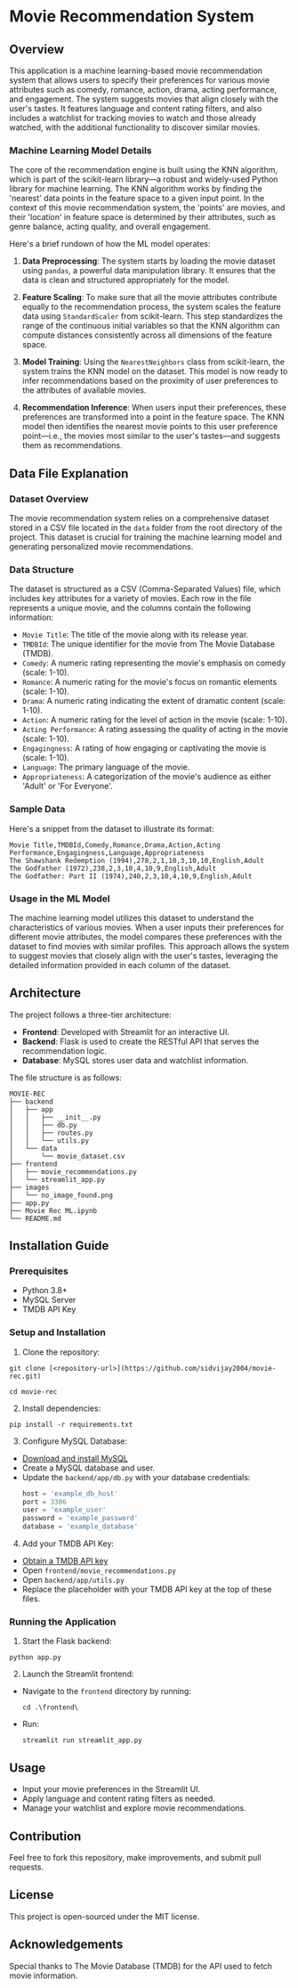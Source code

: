 # Movie Recommendation System

## Overview
This application is a machine learning-based movie recommendation system that allows users to specify their preferences for various movie attributes such as comedy, romance, action, drama, acting performance, and engagement. The system suggests movies that align closely with the user's tastes. It features language and content rating filters, and also includes a watchlist for tracking movies to watch and those already watched, with the additional functionality to discover similar movies.


### Machine Learning Model Details
The core of the recommendation engine is built using the KNN algorithm, which is part of the scikit-learn library—a robust and widely-used Python library for machine learning. The KNN algorithm works by finding the 'nearest' data points in the feature space to a given input point. In the context of this movie recommendation system, the 'points' are movies, and their 'location' in feature space is determined by their attributes, such as genre balance, acting quality, and overall engagement.

Here's a brief rundown of how the ML model operates:

1. **Data Preprocessing**: The system starts by loading the movie dataset using `pandas`, a powerful data manipulation library. It ensures that the data is clean and structured appropriately for the model.

2. **Feature Scaling**: To make sure that all the movie attributes contribute equally to the recommendation process, the system scales the feature data using `StandardScaler` from scikit-learn. This step standardizes the range of the continuous initial variables so that the KNN algorithm can compute distances consistently across all dimensions of the feature space.

3. **Model Training**: Using the `NearestNeighbors` class from scikit-learn, the system trains the KNN model on the dataset. This model is now ready to infer recommendations based on the proximity of user preferences to the attributes of available movies.

4. **Recommendation Inference**: When users input their preferences, these preferences are transformed into a point in the feature space. The KNN model then identifies the nearest movie points to this user preference point—i.e., the movies most similar to the user's tastes—and suggests them as recommendations.


## Data File Explanation

### Dataset Overview
The movie recommendation system relies on a comprehensive dataset stored in a CSV file located in the `data` folder from the root directory of the project. This dataset is crucial for training the machine learning model and generating personalized movie recommendations.

### Data Structure
The dataset is structured as a CSV (Comma-Separated Values) file, which includes key attributes for a variety of movies. Each row in the file represents a unique movie, and the columns contain the following information:

- `Movie Title`: The title of the movie along with its release year.
- `TMDBId`: The unique identifier for the movie from The Movie Database (TMDB).
- `Comedy`: A numeric rating representing the movie's emphasis on comedy (scale: 1-10).
- `Romance`: A numeric rating for the movie's focus on romantic elements (scale: 1-10).
- `Drama`: A numeric rating indicating the extent of dramatic content (scale: 1-10).
- `Action`: A numeric rating for the level of action in the movie (scale: 1-10).
- `Acting Performance`: A rating assessing the quality of acting in the movie (scale: 1-10).
- `Engagingness`: A rating of how engaging or captivating the movie is (scale: 1-10).
- `Language`: The primary language of the movie.
- `Appropriateness`: A categorization of the movie's audience as either 'Adult' or 'For Everyone'.

### Sample Data
Here's a snippet from the dataset to illustrate its format:

```plaintext
Movie Title,TMDBId,Comedy,Romance,Drama,Action,Acting Performance,Engagingness,Language,Appropriateness
The Shawshank Redemption (1994),278,2,1,10,3,10,10,English,Adult
The Godfather (1972),238,2,3,10,4,10,9,English,Adult
The Godfather: Part II (1974),240,2,3,10,4,10,9,English,Adult
```

### Usage in the ML Model
The machine learning model utilizes this dataset to understand the characteristics of various movies. When a user inputs their preferences for different movie attributes, the model compares these preferences with the dataset to find movies with similar profiles. This approach allows the system to suggest movies that closely align with the user's tastes, leveraging the detailed information provided in each column of the dataset.

## Architecture
The project follows a three-tier architecture:
- **Frontend**: Developed with Streamlit for an interactive UI.
- **Backend**: Flask is used to create the RESTful API that serves the recommendation logic.
- **Database**: MySQL stores user data and watchlist information.

The file structure is as follows:

```plaintext
MOVIE-REC
├── backend
│   ├── app
│   │   ├── __init__.py
│   │   ├── db.py
│   │   ├── routes.py
│   │   └── utils.py
│   └── data
│       └── movie_dataset.csv
├── frontend
│   ├── movie_recommendations.py
│   └── streamlit_app.py
├── images
│   └── no_image_found.png
├── app.py
├── Movie Rec ML.ipynb
└── README.md
```

## Installation Guide

### Prerequisites
- Python 3.8+
- MySQL Server
- TMDB API Key

### Setup and Installation

1. Clone the repository:
  ```
  git clone [<repository-url>](https://github.com/sidvijay2004/movie-rec.git)
  ```
  ```
  cd movie-rec
  ```

2. Install dependencies:
  ```
  pip install -r requirements.txt
  ```

3. Configure MySQL Database:
- [Download and install MySQL](https://dev.mysql.com/downloads/mysql/)
- Create a MySQL database and user.
- Update the `backend/app/db.py` with your database credentials:
  ```python
  host = 'example_db_host'
  port = 3306
  user = 'example_user'
  password = 'example_password'
  database = 'example_database'
  ```

4. Add your TMDB API Key:
- [Obtain a TMDB API key](https://developers.themoviedb.org/3/getting-started/introduction)
- Open `frontend/movie_recommendations.py`
- Open `backend/app/utils.py`
- Replace the placeholder with your TMDB API key at the top of these files.


### Running the Application

1. Start the Flask backend:
  ```
  python app.py
  ```

2. Launch the Streamlit frontend:
- Navigate to the `frontend` directory by running:
    ```
    cd .\frontend\
    ```
- Run:
  ```
  streamlit run streamlit_app.py
  ```

## Usage
- Input your movie preferences in the Streamlit UI.
- Apply language and content rating filters as needed.
- Manage your watchlist and explore movie recommendations.

## Contribution
Feel free to fork this repository, make improvements, and submit pull requests.

## License
This project is open-sourced under the MIT license.

## Acknowledgements
Special thanks to The Movie Database (TMDB) for the API used to fetch movie information.
